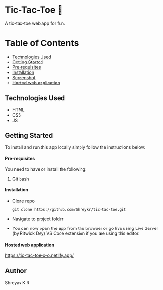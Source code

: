 # Tic-Tac-Toe 🥴

A tic-tac-toe web app for fun.

# Table of Contents

- [Technologies Used](#tused)
- [Getting Started](#started)
- [Pre-requisites](#require)
- [Installation](#installation)
- [Screenshot](#screenshot)
- [Hosted web application](#hosted-app)

## Technologies Used<a name="tused"></a>

- HTML
- CSS
- JS

## Getting Started<a name="started"></a>

To install and run this app locally simply follow the instructions below:

#### Pre-requisites<a name="require"></a>

You need to have or install the following:

1. Git bash

#### Installation<a name="installation"></a>

- Clone repo
  ```
  git clone https://github.com/Shreykr/tic-tac-toe.git
  ```
- Navigate to project folder

- You can now open the app from the browser or go live using Live Server (by Ritwick Dey) VS Code extension if you are using this editor.

<!-- #### Screenshot

![](./screenshot.png) -->

#### Hosted web application<a name="hosted-app"></a>

https://tic-tac-toe-x-o.netlify.app/

## Author

Shreyas K R

